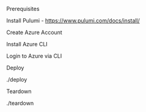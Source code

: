 Prerequisites

Install Pulumi - https://www.pulumi.com/docs/install/

Create Azure Account

Install Azure CLI

Login to Azure via CLI

Deploy

./deploy

Teardown

./teardown
